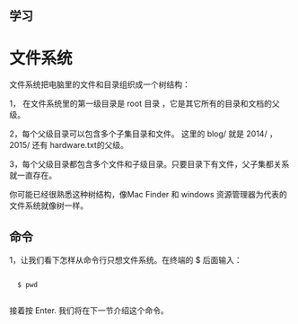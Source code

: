 学习
---

# **文件系统**

文件系统把电脑里的文件和目录组织成一个树结构：

  1， 在文件系统里的第一级目录是 root 目录 ，它是其它所有的目录和文档的父级。
  
  2，每个父级目录可以包含多个子集目录和文件。 这里的 blog/ 就是 2014/ ， 2015/ 还有 hardware.txt的父级。
  
  3，每个父级目录都包含多个文件和子级目录。只要目录下有文件，父子集都关系就一直存在。



你可能已经很熟悉这种树结构，像Mac Finder 和 windows 资源管理器为代表的文件系统就像树一样。

命令
---

  1，让我们看下怎样从命令行只想文件系统。在终端的 $ 后面输入：
  
  ```
  
  	$ pwd
  	
  ```
  
  接着按 Enter. 我们将在下一节介绍这个命令。

